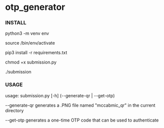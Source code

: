 # otp_generator

### INSTALL ###
python3 -m venv env

source /bin/env/activate

pip3 install -r requirements.txt

chmod +x submission.py

./submission

###  USAGE  ###
usage: submission.py [-h] (--generate-qr | --get-otp)

--generate-qr generates a .PNG file named "mccabmic_qr" 
in the current directory

--get-otp generates a one-time OTP code
that can be used to authenticate
